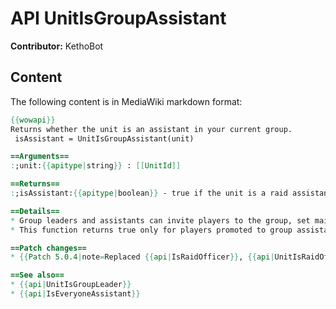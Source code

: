 # API UnitIsGroupAssistant

**Contributor:** KethoBot

## Content

The following content is in MediaWiki markdown format:

```mediawiki
{{wowapi}}
Returns whether the unit is an assistant in your current group.
 isAssistant = UnitIsGroupAssistant(unit)

==Arguments==
:;unit:{{apitype|string}} : [[UnitId]]

==Returns==
:;isAssistant:{{apitype|boolean}} - true if the unit is a raid assistant in your current group, false otherwise.

==Details==
* Group leaders and assistants can invite players to the group, set main tanks, world markers, etc.
* This function returns true only for players promoted to group assistants, either explicitly or via the "make everyone an assistant" option. It'll return false for the group leader.

==Patch changes==
* {{Patch 5.0.4|note=Replaced {{api|IsRaidOfficer}}, {{api|UnitIsRaidOfficer}}.}}

==See also==
* {{api|UnitIsGroupLeader}}
* {{api|IsEveryoneAssistant}}
```